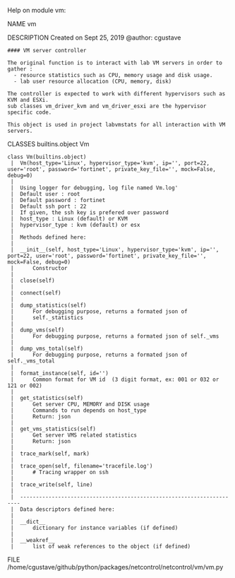 Help on module vm:

NAME
    vm

DESCRIPTION
    Created on Sept 25, 2019
    @author: cgustave
    
    #### VM server controller
    
    The original function is to interact with lab VM servers in order to gather :
      - resource statistics such as CPU, memory usage and disk usage.
      - lab user resource allocation (CPU, memory, disk)
    
    The controller is expected to work with different hypervisors such as KVM and ESXi.
    sub classes vm_driver_kvm and vm_driver_esxi are the hypervisor specific code.
    
    This object is used in project labvmstats for all interaction with VM servers.

CLASSES
    builtins.object
        Vm
    
    class Vm(builtins.object)
     |  Vm(host_type='Linux', hypervisor_type='kvm', ip='', port=22, user='root', password='fortinet', private_key_file='', mock=False, debug=0)
     |  
     |  Using logger for debugging, log file named Vm.log'
     |  Default user : root
     |  Default password : fortinet
     |  Default ssh port : 22
     |  If given, the ssh key is prefered over password
     |  host_type : Linux (default) or KVM
     |  hypervisor_type : kvm (default) or esx
     |  
     |  Methods defined here:
     |  
     |  __init__(self, host_type='Linux', hypervisor_type='kvm', ip='', port=22, user='root', password='fortinet', private_key_file='', mock=False, debug=0)
     |      Constructor
     |  
     |  close(self)
     |  
     |  connect(self)
     |  
     |  dump_statistics(self)
     |      For debugging purpose, returns a formated json of
     |      self._statistics
     |  
     |  dump_vms(self)
     |      For debugging purpose, returns a formated json of self._vms
     |  
     |  dump_vms_total(self)
     |      For debugging purpose, returns a formated json of self._vms_total
     |  
     |  format_instance(self, id='')
     |      Common format for VM id  (3 digit format, ex: 001 or 032 or 121 or 002)
     |  
     |  get_statistics(self)
     |      Get server CPU, MEMORY and DISK usage
     |      Commands to run depends on host_type
     |      Return: json
     |  
     |  get_vms_statistics(self)
     |      Get server VMS related statistics
     |      Return: json
     |  
     |  trace_mark(self, mark)
     |  
     |  trace_open(self, filename='tracefile.log')
     |      # Tracing wrapper on ssh
     |  
     |  trace_write(self, line)
     |  
     |  ----------------------------------------------------------------------
     |  Data descriptors defined here:
     |  
     |  __dict__
     |      dictionary for instance variables (if defined)
     |  
     |  __weakref__
     |      list of weak references to the object (if defined)

FILE
    /home/cgustave/github/python/packages/netcontrol/netcontrol/vm/vm.py


